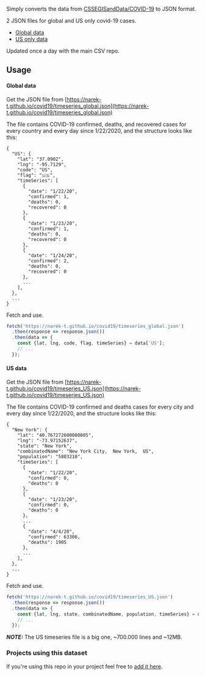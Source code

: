 Simply converts the data from [CSSEGISandData/COVID-19](https://github.com/CSSEGISandData/COVID-19) to JSON format.

2 JSON files for global and US only covid-19 cases.
- [Global data](#global-data)
- [US only data](#us-data)

Updated once a day with the main CSV repo.

## Usage

#### Global data
Get the JSON file from [https://narek-t.github.io/covid19/timeseries_global.json](https://narek-t.github.io/covid19/timeseries_global.json)

The file contains COVID-19 confirmed, deaths, and recovered cases for every country and every day since 1/22/2020, and the structure looks like this:

```
{
  "US": {
    "lat": "37.0902",
    "lng": "-95.7129",
    "code": "US",
    "flag": "🇺🇸",
    "timeSeries": [
      {
        "date": "1/22/20",
        "confirmed": 1,
        "deaths": 0,
        "recovered": 0
      },
      {
        "date": "1/23/20",
        "confirmed": 1,
        "deaths": 0,
        "recovered": 0
      },
      {
        "date": "1/24/20",
        "confirmed": 2,
        "deaths": 0,
        "recovered": 0
      },
      ...
    ],
  },
  ...
}
```

Fetch and use.

```js
fetch('https://narek-t.github.io/covid19/timeseries_global.json')
  .then(response => response.json())
  .then(data => {
    const {lat, lng, code, flag, timeSeries} = data['US'];
    // ...
  });
```

#### US data
Get the JSON file from [https://narek-t.github.io/covid19/timeseries_US.json](https://narek-t.github.io/covid19/timeseries_US.json)

The file contains COVID-19 confirmed and deaths cases for every city and every day since 1/22/2020, and the structure looks like this:

```
{
  "New York": {
    "lat": "40.767272600000005",
    "lng": "-73.97152637",
    "state": "New York",
    "combinatedName": "New York City,  New York,  US",
    "population": "5803210",
    "timeSeries": [
      {
        "date": "1/22/20",
        "confirmed": 0,
        "deaths": 0
      },
      {
        "date": "1/23/20",
        "confirmed": 0,
        "deaths": 0
      },
      ...
      {
        "date": "4/4/20",
        "confirmed": 63306,
        "deaths": 1905
      },
      ...
    ],
  },
  ...
}
```

Fetch and use.

```js
fetch('https://narek-t.github.io/covid19/timeseries_US.json')
  .then(response => response.json())
  .then(data => {
    const {lat, lng, state, combinatedName, population, timeSeries} = data['New York'];
    // ...
  });
```
**_NOTE:_**  The US timeseries file is a big one, ~700.000 lines and ~12MB.


### Projects using this dataset
If you're using this repo in your project feel free to [add it here](https://github.com/narek-t/covid19/edit/master/readme.md).
